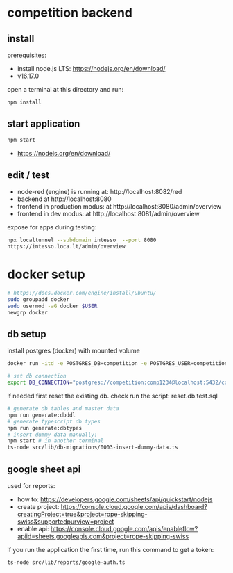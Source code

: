 # competition backend

## install

prerequisites: 

- install node.js LTS: https://nodejs.org/en/download/
- v16.17.0

open a terminal at this directory and run:

```sh
npm install
```


## start application

```sh
npm start
```

- https://nodejs.org/en/download/


## edit / test

- node-red (engine) is running at: http://localhost:8082/red
- backend at http://localhost:8080
- frontend in production modus: at http://localhost:8080/admin/overview
- frontend in dev modus: at http://localhost:8081/admin/overview


expose for apps during testing:

```sh
npx localtunnel --subdomain intesso  --port 8080
https://intesso.loca.lt/admin/overview
```

# docker setup

```sh
# https://docs.docker.com/engine/install/ubuntu/
sudo groupadd docker
sudo usermod -aG docker $USER
newgrp docker
```



## db setup

install postgres (docker) with mounted volume

```sh
docker run -itd -e POSTGRES_DB=competition -e POSTGRES_USER=competition -e POSTGRES_PASSWORD=comp1234 -p 5432:5432 -v competition-postgres-data:/var/lib/postgresql/data --name competition-postgres postgres

# set db connection
export DB_CONNECTION="postgres://competition:comp1234@localhost:5432/competition"
```

if needed first reset the existing db. check run the script: reset.db.test.sql

```sh
# generate db tables and master data
npm run generate:dbddl
# generate typescript db types
npm run generate:dbtypes
# insert dummy data manually:
npm start # in another terminal
ts-node src/lib/db-migrations/0003-insert-dummy-data.ts
```

## google sheet api

used for reports:

- how to: https://developers.google.com/sheets/api/quickstart/nodejs
- create project: https://console.cloud.google.com/apis/dashboard?creatingProject=true&project=rope-skipping-swiss&supportedpurview=project
- enable api: https://console.cloud.google.com/apis/enableflow?apiid=sheets.googleapis.com&project=rope-skipping-swiss

if you run the application the first time, run this command to get a token:

```
ts-node src/lib/reports/google-auth.ts
```